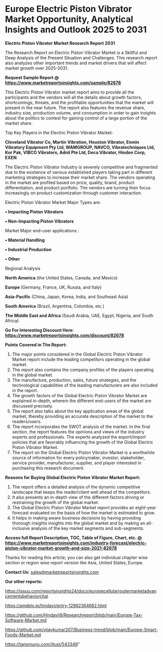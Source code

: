 # Europe Electric Piston Vibrator Market Opportunity, Analytical Insights and Outlook 2025 to 2031

<strong>Electric Piston Vibrator Market Research Report 2031</strong>

The Research Report on Electric Piston Vibrator Market is a Skillful and Deep Analysis of the Present Situation and Challenges. This research report also analyzes other important trends and market drivers that will affect market growth over 2025-2031.

<strong>Request Sample Report @ <a href=https://www.marketreportsinsights.com/sample/82678>https://www.marketreportsinsights.com/sample/82678</a></strong>

This Electric Piston Vibrator market report aims to provide all the participants and the vendors will all the details about growth factors, shortcomings, threats, and the profitable opportunities that the market will present in the near future. The report also features the revenue share, industry size, production volume, and consumption in order to gain insights about the politics to contest for gaining control of a large portion of the market share.

Top Key Players in the Electric Piston Vibrator Market:

<strong>Cleveland Vibrator Co, Martin Vibration, Houston Vibrator, Enmin Vibratory Equipment Pty Ltd, WAMGROUP, NAVCO, Vibratechniques Ltd, Kor Pak, VIBCO Vibrators, Adnil Pte Ltd, Deca Vibrator, Hindon Corp, EXEN</strong>

The Electric Piston Vibrator Industry is severely competitive and fragmented due to the existence of various established players taking part in different marketing strategies to increase their market share. The vendors operating in the market are profiled based on price, quality, brand, product differentiation, and product portfolio. The vendors are turning their focus increasingly on product customization through customer interaction.

Electric Piston Vibrator Market Major Types are:

<strong>• Impacting Piston Vibrators

• Non-Impacting Piston Vibrators</strong>

Market Major end-user applications :

<strong>• Material Handling

• Industrial Production

• Other</strong>

Regional Analysis

</u><strong><b>North America</b></strong> (the United States, Canada, and Mexico)

<strong><b>Europe </b></strong>(Germany, France, UK, Russia, and Italy)

<strong><b>Asia-Pacific</b></strong> (China, Japan, Korea, India, and Southeast Asia)

<strong><b>South America</b></strong> (Brazil, Argentina, Colombia, etc.)

<strong><b>The Middle East and Africa</b></strong> (Saudi Arabia, UAE, Egypt, Nigeria, and South Africa)

<strong>Go For Interesting Discount Here: <a href=https://www.marketreportsinsights.com/discount/82678>https://www.marketreportsinsights.com/discount/82678</a></strong>

<strong>Points Covered in The Report:</strong>
<ol>
  <li>The major points considered in the Global Electric Piston Vibrator Market report include the leading competitors operating in the global market.</li>
  <li>The report also contains the company profiles of the players operating in the global market.</li>
  <li>The manufacture, production, sales, future strategies, and the technological capabilities of the leading manufacturers are also included in the report.</li>
  <li>The growth factors of the Global Electric Piston Vibrator Market are explained in-depth, wherein the different end-users of the market are discussed precisely.</li>
  <li>The report also talks about the key application areas of the global market, thereby providing an accurate description of the market to the readers/users.</li>
  <li>The report incorporates the SWOT analysis of the market. In the final section, the report features the opinions and views of the industry experts and professionals. The experts analyzed the export/import policies that are favorably influencing the growth of the Global Electric Piston Vibrator Market.</li>
  <li>The report on the Global Electric Piston Vibrator Market is a worthwhile source of information for every policymaker, investor, stakeholder, service provider, manufacturer, supplier, and player interested in purchasing this research document.</li>
</ol>
<strong>Reasons for Buying Global Electric Piston Vibrator Market Report:</strong>

<ol>
  <li>The report offers a detailed analysis of the dynamic competitive landscape that keeps the reader/client well ahead of the competitors.</li>
  <li>It also presents an in-depth view of the different factors driving or restraining the growth of the global market.</li>
  <li>The Global Electric Piston Vibrator Market report provides an eight-year forecast evaluated on the basis of how the market is estimated to grow.</li>
  <li>It helps in making aware business decisions by having providing thorough insights insights into the global market and by making an all-inclusive analysis of the key market segments and sub-segments.</li>
</ol>
<strong>Access full Report Description, TOC, Table of Figure, Chart, etc. @ <a href=https://www.marketreportsinsights.com/industry-forecast/electric-piston-vibrator-market-growth-and-size-2021-82678>https://www.marketreportsinsights.com/industry-forecast/electric-piston-vibrator-market-growth-and-size-2021-82678</a></strong>


Thanks for reading this article; you can also get individual chapter wise section or region wise report version like Asia, United States, Europe.

<strong>Contact Us:</strong>
sales@marketreportsinsights.com

<strong>Our other reports:</strong>

<a href=https://issuu.com/reportsinsights24/docs/europecellularroutermarketadvancementsbehaviorchal>https://issuu.com/reportsinsights24/docs/europecellularroutermarketadvancementsbehaviorchal</a>

<a href=https://ameblo.jp/hindavi/entry-12892364682.html>https://ameblo.jp/hindavi/entry-12892364682.html</a>

<a href=https://github.com/Hindavii9/Researchreport/blob/main/Europe-Tax-Software-Market.md>https://github.com/Hindavii9/Researchreport/blob/main/Europe-Tax-Software-Market.md</a>

<a href=https://github.com/vijaykumar207/Business-trend/blob/main/Europe-Smart-Foods-Market.md>https://github.com/vijaykumar207/Business-trend/blob/main/Europe-Smart-Foods-Market.md</a>

<a href=https://tanomuno.com/illust/543349>https://tanomuno.com/illust/543349</a>"
